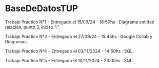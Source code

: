 # BaseDeDatosTUP

Trabajo Practico N°1 - Entregado el 15/09/24 - 18:50hs : Diagrama entidad relación, punto 3, inciso "i".

Trabajo Practico N°2 - Entregado el 27/09/24 - 15:45hs : Google Collab y Diagramas.

Trabajo Practico N°4 - Entregado el 03/11/2024 - 14:50hs : SQL.

Trabajo Practico N°5 - Entregado el 10/11/2024 - 23:05hs : SQL.
